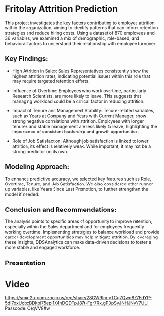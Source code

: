 # Fritolay Attrition Prediction

This project investigates the key factors contributing to employee attrition within the organization, aiming to identify patterns that can inform retention strategies and reduce hiring costs. Using a dataset of 870 employees and 36 variables, we examined a mix of demographic, role-based, and behavioral factors to understand their relationship with employee turnover.

## Key Findings:
- High Attrition in Sales: Sales Representatives consistently show the highest attrition rates, indicating potential issues within this role that may require targeted retention efforts.

- Influence of Overtime: Employees who work overtime, particularly Research Scientists, are more likely to leave. This suggests that managing workload could be a critical factor in reducing attrition.

- Impact of Tenure and Management Stability: Tenure-related variables, such as Years at Company and Years with Current Manager, show strong negative correlations with attrition. Employees with longer tenures and stable management are less likely to leave, highlighting the importance of consistent leadership and growth opportunities.

- Role of Job Satisfaction: Although job satisfaction is linked to lower attrition, its effect is relatively weak. While important, it may not be a strong predictor on its own.

## Modeling Approach: 
To enhance predictive accuracy, we selected key features such as Role, Overtime, Tenure, and Job Satisfaction. We also considered other runner-up variables, like Years Since Last Promotion, to further strengthen the model if needed.

## Conclusion and Recommendations: 
The analysis points to specific areas of opportunity to improve retention, especially within the Sales department and for employees frequently working overtime. Implementing strategies to balance workload and provide career development opportunities may help mitigate attrition. By leveraging these insights, DDSAnalytics can make data-driven decisions to foster a more stable and engaged workforce.



## Presentation

# Video
https://smu-2u-com.zoom.us/rec/share/28GW9Im-yTCq7Qwd8Z7FdYP-5dI7oxUcbcBDkbi75epi1X4hDQDTpJ87t-Fgr7Rx.gPDpSvJNHJNvV7UU 
Passcode: O)qVV8#w
